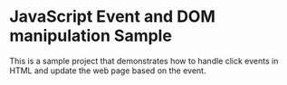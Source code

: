 # JavaScript Event and DOM manipulation Sample
This is a sample project that demonstrates how to handle click events in HTML and update the web page based on the event.

